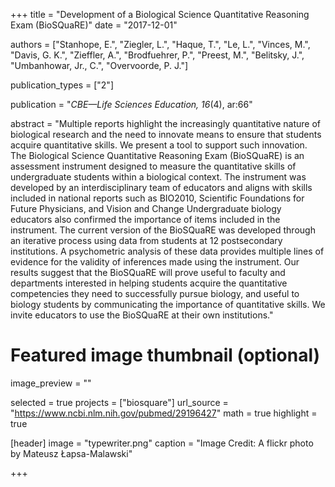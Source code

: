 +++
title = "Development of a Biological Science Quantitative Reasoning Exam (BioSQuaRE)"
date = "2017-12-01"

authors = ["Stanhope, E.", "Ziegler, L.", "Haque, T.", "Le, L.", "Vinces, M.", "Davis, G. K.", "Zieffler, A.", "Brodfuehrer, P.", "Preest, M.", "Belitsky, J.", "Umbanhowar, Jr., C.", "Overvoorde, P. J."]

publication_types = ["2"]

publication = "*CBE&mdash;Life Sciences Education, 16*(4), ar:66"


abstract = "Multiple reports highlight the increasingly quantitative nature of biological research and the need to innovate means to ensure that students acquire quantitative skills. We present a tool to support such innovation. The Biological Science Quantitative Reasoning Exam (BioSQuaRE) is an assessment instrument designed to measure the quantitative skills of undergraduate students within a biological context. The instrument was developed by an interdisciplinary team of educators and aligns with skills included in national reports such as BIO2010, Scientific Foundations for Future Physicians, and Vision and Change Undergraduate biology educators also confirmed the importance of items included in the instrument. The current version of the BioSQuaRE was developed through an iterative process using data from students at 12 postsecondary institutions. A psychometric analysis of these data provides multiple lines of evidence for the validity of inferences made using the instrument. Our results suggest that the BioSQuaRE will prove useful to faculty and departments interested in helping students acquire the quantitative competencies they need to successfully pursue biology, and useful to biology students by communicating the importance of quantitative skills. We invite educators to use the BioSQuaRE at their own institutions."


# Featured image thumbnail (optional)
image_preview = ""

selected = true
projects = ["biosquare"]
url_source = "https://www.ncbi.nlm.nih.gov/pubmed/29196427"
math = true
highlight = true

[header]
image = "typewriter.png"
caption = "Image Credit: A flickr photo by Mateusz Łapsa-Malawski"

+++

